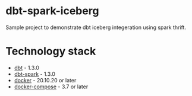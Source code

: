 # dbt-spark-iceberg
Sample project to demonstrate dbt iceberg integeration using spark thrift.
# Technology stack
* [dbt](https://www.getdbt.com/) - 1.3.0
* [dbt-spark](https://pypi.org/project/dbt-spark/) - 1.3.0
* [docker](https://docs.docker.com/) - 20.10.20 or later
* [docker-compose](https://docs.docker.com/compose/compose-file/compose-file-v3/) - 3.7 or later


